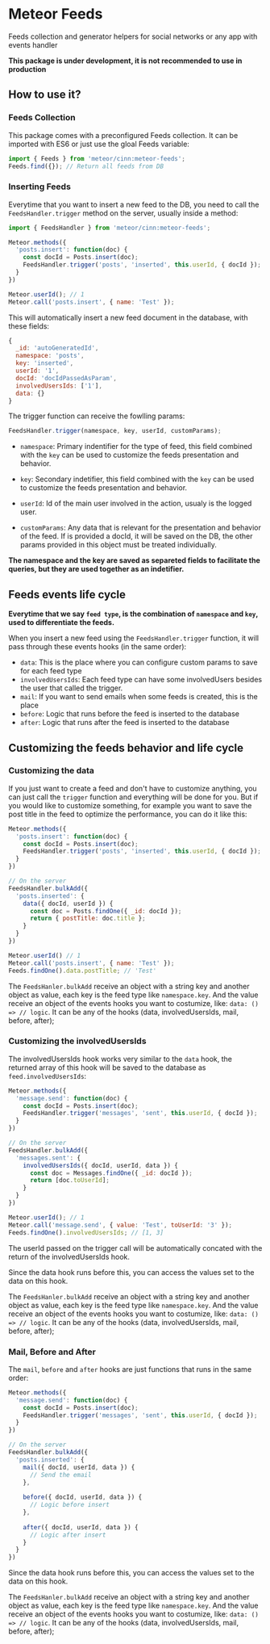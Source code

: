 # Meteor Feeds
Feeds collection and generator helpers for social networks or any app with events handler

**This package is under development, it is not recommended to use in production**

## How to use it?

### Feeds Collection
This package comes with a preconfigured Feeds collection. It can be imported with ES6 or just use the gloal Feeds variable:
```js
import { Feeds } from 'meteor/cinn:meteor-feeds';
Feeds.find({}); // Return all feeds from DB
```

### Inserting Feeds
Everytime that you want to insert a new feed to the DB, you need to call the `FeedsHandler.trigger` method on the server, usually inside a method:

```js
import { FeedsHandler } from 'meteor/cinn:meteor-feeds';

Meteor.methods({
  'posts.insert': function(doc) {
    const docId = Posts.insert(doc);
    FeedsHandler.trigger('posts', 'inserted', this.userId, { docId });
  }
})

Meteor.userId(); // 1
Meteor.call('posts.insert', { name: 'Test' });
```

This will automatically insert a new feed document in the database, with these fields:
```js
{
  _id: 'autoGeneratedId',
  namespace: 'posts',
  key: 'inserted',
  userId: '1',
  docId: 'docIdPassedAsParam',
  involvedUsersIds: ['1'],
  data: {}
}
```

The trigger function can receive the fowlling params:
```js
FeedsHandler.trigger(namespace, key, userId, customParams);
```
 - `namespace`:  Primary indentifier for the type of feed, this field combined with the `key` can be used to customize the feeds presentation and behavior.

 - `key`: Secondary indetifier, this field combined with the `key` can be used to customize the feeds presentation and behavior.

 - `userId`: Id of the main user involved in the action, usualy is the logged user.

 - `customParams`: Any data that is relevant for the presentation and behavior of the feed. If is provided a docId, it will be saved on the DB, the other params provided in this object must be treated individually.

**The namespace and the key are saved as separeted fields to facilitate the queries, but they are used together as an indetifier.**

## Feeds events life cycle
**Everytime that we say `feed type`, is the combination of `namespace` and `key`, used to differentiate the feeds.**

When you insert a new feed using the `FeedsHandler.trigger` function, it will pass through these events hooks (in the same order):
 - `data`: This is the place where you can configure custom params to save for each feed type
 - `involvedUsersIds`: Each feed type can have some involvedUsers besides the user that called the trigger.
 - `mail`: If you want to send emails when some feeds is created, this is the place
 - `before`: Logic that runs before the feed is inserted to the database
 - `after`: Logic that runs after the feed is inserted to the database


## Customizing the feeds behavior and life cycle

### Customizing the data

If you just want to create a feed and don't have to customize anything, you can just call the `trigger` function and everything will be done for you. But if you would like to customize something, for example you want to save the post title in the feed to optimize the performance, you can do it like this:

```js
Meteor.methods({
  'posts.insert': function(doc) {
    const docId = Posts.insert(doc);
    FeedsHandler.trigger('posts', 'inserted', this.userId, { docId });
  }
})

// On the server
FeedsHandler.bulkAdd({
  'posts.inserted': {
    data({ docId, userId }) {
      const doc = Posts.findOne({ _id: docId });
      return { postTitle: doc.title };
    }
  }
})

Meteor.userId() // 1
Meteor.call('posts.insert', { name: 'Test' });
Feeds.findOne().data.postTitle; // 'Test'
```

The `FeedsHanler.bulkAdd` receive an object with a string key and another object as value, each key is the feed type like `namespace.key`. And the value receive an object of the events hooks you want to costumize, like: `data: () => // logic`. It can be any of the hooks (data, involvedUsersIds, mail, before, after);


### Customizing the involvedUsersIds

The involvedUsersIds hook works very similar to the `data` hook, the returned array of this hook will be saved to the database as `feed.involvedUsersIds`:

```js
Meteor.methods({
  'message.send': function(doc) {
    const docId = Posts.insert(doc);
    FeedsHandler.trigger('messages', 'sent', this.userId, { docId });
  }
})

// On the server
FeedsHandler.bulkAdd({
  'messages.sent': {
    involvedUsersIds({ docId, userId, data }) {
      const doc = Messages.findOne({ _id: docId });
      return [doc.toUserId];
    }
  }
})

Meteor.userId(); // 1
Meteor.call('message.send', { value: 'Test', toUserId: '3' });
Feeds.findOne().involvedUsersIds; // [1, 3]
```

The userId passed on the trigger call will be automatically concated with the return of the involvedUsersIds hook.

Since the data hook runs before this, you can access the values set to the data on this hook.

The `FeedsHanler.bulkAdd` receive an object with a string key and another object as value, each key is the feed type like `namespace.key`. And the value receive an object of the events hooks you want to costumize, like: `data: () => // logic`. It can be any of the hooks (data, involvedUsersIds, mail, before, after);

### Mail, Before and After

The `mail`, `before` and `after` hooks are just functions that runs in the same order:

```js
Meteor.methods({
  'message.send': function(doc) {
    const docId = Posts.insert(doc);
    FeedsHandler.trigger('messages', 'sent', this.userId, { docId });
  }
})

// On the server
FeedsHandler.bulkAdd({
  'posts.inserted': {
    mail({ docId, userId, data }) {
      // Send the email
    },
    
    before({ docId, userId, data }) {
      // Logic before insert
    },
    
    after({ docId, userId, data }) {
      // Logic after insert
    }
  }
})
```
Since the data hook runs before this, you can access the values set to the data on this hook.

The `FeedsHanler.bulkAdd` receive an object with a string key and another object as value, each key is the feed type like `namespace.key`. And the value receive an object of the events hooks you want to costumize, like: `data: () => // logic`. It can be any of the hooks (data, involvedUsersIds, mail, before, after);
